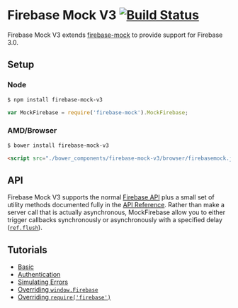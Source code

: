 Firebase Mock V3 [![Build Status](https://travis-ci.org/balaji-b-v/firebase-mock-v3.svg?branch=master)](https://travis-ci.org/balaji-b-v/firebase-mock-v3)
============

Firebase Mock V3 extends [firebase-mock](https://github.com/soumak77/firebase-mock) to provide support for Firebase 3.0.

## Setup

### Node

```bash
$ npm install firebase-mock-v3
```

```js
var MockFirebase = require('firebase-mock').MockFirebase;
```

### AMD/Browser

```bash
$ bower install firebase-mock-v3
```

```html
<script src="./bower_components/firebase-mock-v3/browser/firebasemock.js"></script>
```

## API

Firebase Mock V3 supports the normal [Firebase API](https://www.firebase.com/docs/web/api/) plus a small set of utility methods documented fully in the [API Reference](API.md). Rather than make a server call that is actually asynchronous, MockFirebase allow you to either trigger callbacks synchronously or asynchronously with a specified delay ([`ref.flush`](API.md#flushdelay---ref)).

## Tutorials

* [Basic](tutorials/basic.md)
* [Authentication](tutorials/authentication.md)
* [Simulating Errors](tutorials/errors.md)
* [Overriding `window.Firebase`](tutorials/override.md)
* [Overriding `require('firebase')`](tutorials/proxyquire.md)
